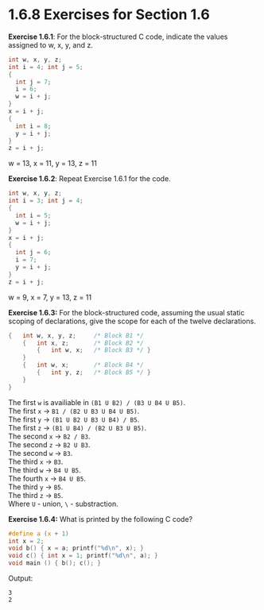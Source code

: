 # 1.6.8 Exercises for Section 1.6

__Exercise 1.6.1__:
For the block-structured C code, indicate the values assigned to w, x, y, and z.
```c
int w, x, y, z;
int i = 4; int j = 5;
{
  int j = 7;
  i = 6;
  w = i + j;
}
x = i + j;
{
  int i = 8;
  y = i + j;
}
z = i + j;
```
w = 13, x = 11, y = 13, z = 11

__Exercise 1.6.2__:
Repeat Exercise 1.6.1 for the code.
```c
int w, x, y, z;
int i = 3; int j = 4;
{
  int i = 5;
  w = i + j;
}
x = i + j;
{
  int j = 6;
  i = 7;
  y = i + j;
}
z = i + j;
```
w = 9, x = 7, y = 13, z = 11

__Exercise 1.6.3:__
For the block-structured code, assuming the usual static scoping of declarations, give the scope for each of the twelve declarations.
```c
{   int w, x, y, z;     /* Block B1 */
    {   int x, z;       /* Block B2 */
        {   int w, x;   /* Block B3 */ }
    }
    {   int w, x;       /* Block B4 */
        {   int y, z;   /* Block B5 */ }
    }
}
```
The first `w` is availiable in `(B1 U B2) / (B3 U B4 U B5)`.\
The first `x` -> `B1 / (B2 U B3 U B4 U B5)`.\
The first `y` -> `(B1 U B2 U B3 U B4) / B5`.\
The first `z` -> `(B1 U B4) / (B2 U B3 U B5)`.\
The second `x` -> `B2 / B3`.\
The second `z` -> `B2 U B3`.\
The second `w` -> `B3`.\
The third `x` -> `B3`.\
The third `w` -> `B4 U B5`.\
The fourth `x` -> `B4 U B5`.\
The third `y` -> `B5`.\
The third `z` -> `B5`.\
Where `U` - union, `\` - substraction.

__Exercise 1.6.4:__
What is printed by the following C code?
```c
#define a (x + 1)
int x = 2;
void b() { x = a; printf("%d\n", x); }
void c() { int x = 1; printf("%d\n", a); }
void main () { b(); c(); }
```

Output:
```
3
2
```
